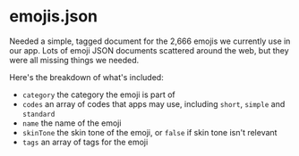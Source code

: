 # emojis.json
Needed a simple, tagged document for the 2,666 emojis we currently use in our app. Lots of emoji JSON documents scattered around the web, but they were all missing things we needed.

Here's the breakdown of what's included:
- `category` the category the emoji is part of
- `codes` an array of codes that apps may use, including `short`, `simple` and `standard`
- `name` the name of the emoji
- `skinTone` the skin tone of the emoji, or `false` if skin tone isn't relevant
- `tags` an array of tags for the emoji
